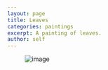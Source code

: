 ```yaml
---
layout: page
title: Leaves
categories: paintings
excerpt: A painting of leaves.
author: self
---
```


<figure>
	<img src="/images/paintings/leaves.jpg" alt="image">
</figure>

